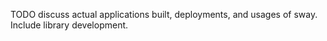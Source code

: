 TODO discuss actual applications built, deployments, and usages of sway. Include library development.
